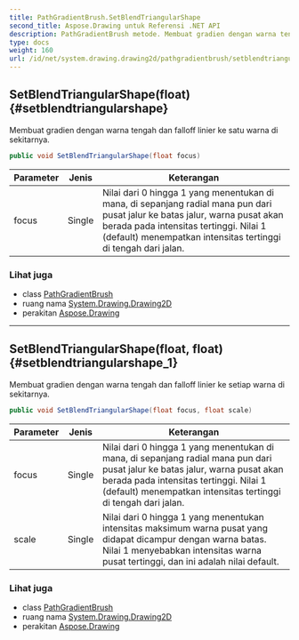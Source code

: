 ```yaml
---
title: PathGradientBrush.SetBlendTriangularShape
second_title: Aspose.Drawing untuk Referensi .NET API
description: PathGradientBrush metode. Membuat gradien dengan warna tengah dan falloff linier ke satu warna di sekitarnya.
type: docs
weight: 160
url: /id/net/system.drawing.drawing2d/pathgradientbrush/setblendtriangularshape/
---
```

## SetBlendTriangularShape(float) {#setblendtriangularshape}

Membuat gradien dengan warna tengah dan falloff linier ke satu warna di sekitarnya.

```csharp
public void SetBlendTriangularShape(float focus)
```

| Parameter | Jenis | Keterangan |
| --- | --- | --- |
| focus | Single | Nilai dari 0 hingga 1 yang menentukan di mana, di sepanjang radial mana pun dari pusat jalur ke batas jalur, warna pusat akan berada pada intensitas tertinggi. Nilai 1 (default) menempatkan intensitas tertinggi di tengah dari jalan. |

### Lihat juga

* class [PathGradientBrush](../)
* ruang nama [System.Drawing.Drawing2D](../../pathgradientbrush/)
* perakitan [Aspose.Drawing](../../../)

---

## SetBlendTriangularShape(float, float) {#setblendtriangularshape_1}

Membuat gradien dengan warna tengah dan falloff linier ke setiap warna di sekitarnya.

```csharp
public void SetBlendTriangularShape(float focus, float scale)
```

| Parameter | Jenis | Keterangan |
| --- | --- | --- |
| focus | Single | Nilai dari 0 hingga 1 yang menentukan di mana, di sepanjang radial mana pun dari pusat jalur ke batas jalur, warna pusat akan berada pada intensitas tertinggi. Nilai 1 (default) menempatkan intensitas tertinggi di tengah dari jalan. |
| scale | Single | Nilai dari 0 hingga 1 yang menentukan intensitas maksimum warna pusat yang didapat dicampur dengan warna batas. Nilai 1 menyebabkan intensitas warna pusat tertinggi, dan ini adalah nilai default. |

### Lihat juga

* class [PathGradientBrush](../)
* ruang nama [System.Drawing.Drawing2D](../../pathgradientbrush/)
* perakitan [Aspose.Drawing](../../../)


